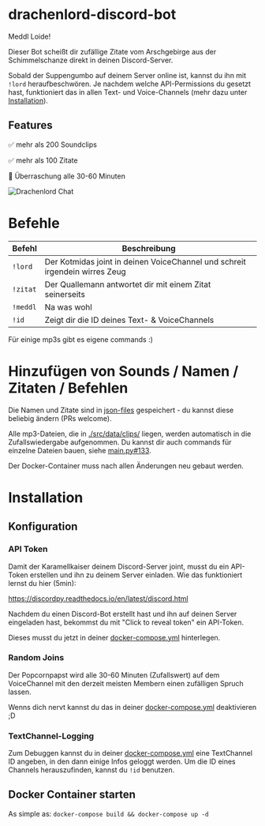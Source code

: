 
  

# drachenlord-discord-bot

  

Meddl Loide!

  

Dieser Bot scheißt dir zufällige Zitate vom Arschgebirge aus der Schimmelschanze direkt in deinen Discord-Server.

  

Sobald der Suppengumbo auf deinem Server online ist, kannst du ihn mit `!lord` heraufbeschwören. Je nachdem welche API-Permissions du gesetzt hast, funktioniert das in allen Text- und Voice-Channels (mehr dazu unter [Installation](#installation)).

  ## Features
  ✅ mehr als 200 Soundclips

  ✅ mehr als 100 Zitate

  🎉 Überraschung alle 30-60 Minuten

![Drachenlord Chat](https://i.imgur.com/IGtD0VS.png)

  
  

# Befehle

| Befehl		| Beschreibung |
| ------------- | ------------- |
| `!lord`       | Der Kotmidas joint in deinen VoiceChannel und schreit irgendein wirres Zeug |
| `!zitat`      | Der Quallemann antwortet dir mit einem Zitat seinerseits |
| `!meddl`      | Na was wohl |
| `!id`		    | Zeigt dir die ID deines Text- & VoiceChannels|

  

Für einige mp3s gibt es eigene commands :)

  

# Hinzufügen von Sounds / Namen / Zitaten / Befehlen

Die Namen und Zitate sind in [json-files](./data/) gespeichert - du kannst diese beliebig ändern (PRs welcome).

  

Alle mp3-Dateien, die in [./src/data/clips/](./src/data/clips/) liegen, werden automatisch in die Zufallswiedergabe aufgenommen. Du kannst dir auch commands für einzelne Dateien bauen, siehe [main.py#133](./src/main.py#133).

  

Der Docker-Container muss nach allen Änderungen neu gebaut werden.

# Installation

  

## Konfiguration

### API Token

Damit der Karamellkaiser deinem Discord-Server joint, musst du ein API-Token erstellen und ihn zu deinem Server einladen. Wie das funktioniert lernst du hier (5min):

  

https://discordpy.readthedocs.io/en/latest/discord.html

  

Nachdem du einen Discord-Bot erstellt hast und ihn auf deinen Server eingeladen hast, bekommst du mit "Click to reveal token" ein API-Token.

  

Dieses musst du jetzt in deiner [docker-compose.yml](./docker-compose.yml#L6) hinterlegen.

  

### Random Joins

Der Popcornpapst wird alle 30-60 Minuten (Zufallswert) auf dem VoiceChannel mit den derzeit meisten Membern einen zufälligen Spruch lassen.

  

Wenns dich nervt kannst du das in deiner [docker-compose.yml](./docker-compose.yml#L7) deaktivieren ;D

  

### TextChannel-Logging

Zum Debuggen kannst du in deiner [docker-compose.yml](./docker-compose.yml#L8) eine TextChannel ID angeben, in den dann einige Infos geloggt werden. Um die ID eines Channels herauszufinden, kannst du `!id` benutzen.

  

## Docker Container starten

As simple as: `docker-compose build && docker-compose up -d`